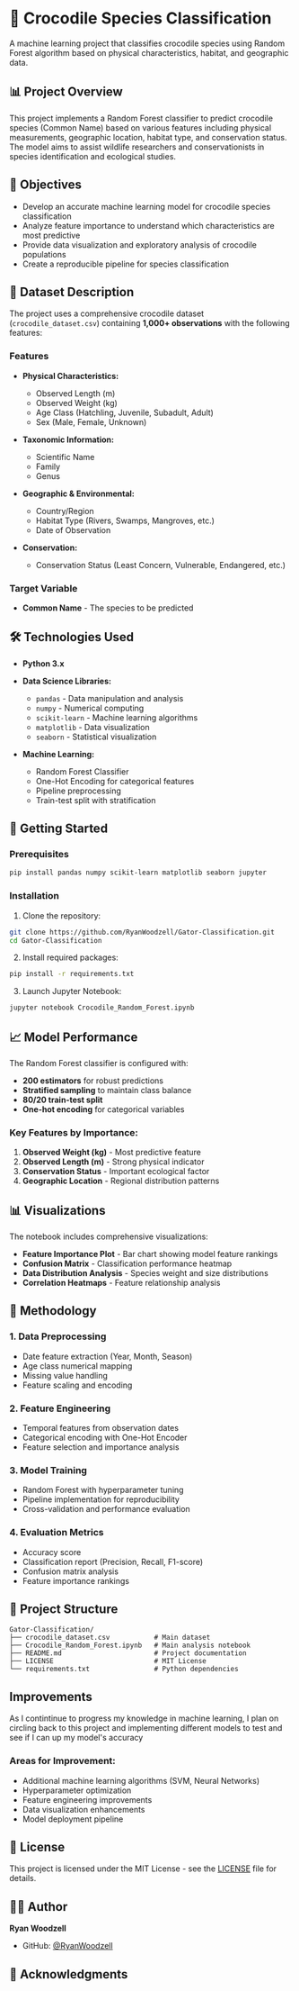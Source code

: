 # 🐊 Crocodile Species Classification

A machine learning project that classifies crocodile species using Random Forest algorithm based on physical characteristics, habitat, and geographic data.

## 📊 Project Overview

This project implements a Random Forest classifier to predict crocodile species (Common Name) based on various features including physical measurements, geographic location, habitat type, and conservation status. The model aims to assist wildlife researchers and conservationists in species identification and ecological studies.

## 🎯 Objectives

- Develop an accurate machine learning model for crocodile species classification
- Analyze feature importance to understand which characteristics are most predictive
- Provide data visualization and exploratory analysis of crocodile populations
- Create a reproducible pipeline for species classification

## 📁 Dataset Description

The project uses a comprehensive crocodile dataset (`crocodile_dataset.csv`) containing **1,000+ observations** with the following features:

### Features
- **Physical Characteristics:**
  - Observed Length (m)
  - Observed Weight (kg)
  - Age Class (Hatchling, Juvenile, Subadult, Adult)
  - Sex (Male, Female, Unknown)

- **Taxonomic Information:**
  - Scientific Name
  - Family
  - Genus

- **Geographic & Environmental:**
  - Country/Region
  - Habitat Type (Rivers, Swamps, Mangroves, etc.)
  - Date of Observation

- **Conservation:**
  - Conservation Status (Least Concern, Vulnerable, Endangered, etc.)

### Target Variable
- **Common Name** - The species to be predicted

## 🛠️ Technologies Used

- **Python 3.x**
- **Data Science Libraries:**
  - `pandas` - Data manipulation and analysis
  - `numpy` - Numerical computing
  - `scikit-learn` - Machine learning algorithms
  - `matplotlib` - Data visualization
  - `seaborn` - Statistical visualization

- **Machine Learning:**
  - Random Forest Classifier
  - One-Hot Encoding for categorical features
  - Pipeline preprocessing
  - Train-test split with stratification

## 🚀 Getting Started

### Prerequisites

```bash
pip install pandas numpy scikit-learn matplotlib seaborn jupyter
```

### Installation

1. Clone the repository:
```bash
git clone https://github.com/RyanWoodzell/Gator-Classification.git
cd Gator-Classification
```

2. Install required packages:
```bash
pip install -r requirements.txt
```

3. Launch Jupyter Notebook:
```bash
jupyter notebook Crocodile_Random_Forest.ipynb
```

## 📈 Model Performance

The Random Forest classifier is configured with:
- **200 estimators** for robust predictions
- **Stratified sampling** to maintain class balance
- **80/20 train-test split**
- **One-hot encoding** for categorical variables

### Key Features by Importance:
1. **Observed Weight (kg)** - Most predictive feature
2. **Observed Length (m)** - Strong physical indicator
3. **Conservation Status** - Important ecological factor
4. **Geographic Location** - Regional distribution patterns

## 📊 Visualizations

The notebook includes comprehensive visualizations:

- **Feature Importance Plot** - Bar chart showing model feature rankings
- **Confusion Matrix** - Classification performance heatmap
- **Data Distribution Analysis** - Species weight and size distributions
- **Correlation Heatmaps** - Feature relationship analysis

## 🔬 Methodology

### 1. Data Preprocessing
- Date feature extraction (Year, Month, Season)
- Age class numerical mapping
- Missing value handling
- Feature scaling and encoding

### 2. Feature Engineering
- Temporal features from observation dates
- Categorical encoding with One-Hot Encoder
- Feature selection and importance analysis

### 3. Model Training
- Random Forest with hyperparameter tuning
- Pipeline implementation for reproducibility
- Cross-validation and performance evaluation

### 4. Evaluation Metrics
- Accuracy score
- Classification report (Precision, Recall, F1-score)
- Confusion matrix analysis
- Feature importance rankings

## 📂 Project Structure

```
Gator-Classification/
├── crocodile_dataset.csv           # Main dataset
├── Crocodile_Random_Forest.ipynb   # Main analysis notebook
├── README.md                       # Project documentation
├── LICENSE                         # MIT License
└── requirements.txt                # Python dependencies
```

## Improvements
As I contintinue to progress my knowledge in machine learning, I plan on circling back to this project and implementing different models to test and see if I can up my model's accuracy

### Areas for Improvement:
- Additional machine learning algorithms (SVM, Neural Networks)
- Hyperparameter optimization
- Feature engineering improvements
- Data visualization enhancements
- Model deployment pipeline

## 📄 License

This project is licensed under the MIT License - see the [LICENSE](LICENSE) file for details.

## 👨‍💻 Author

**Ryan Woodzell**
- GitHub: [@RyanWoodzell](https://github.com/RyanWoodzell)

## 🙏 Acknowledgments


